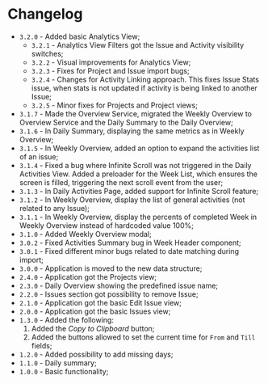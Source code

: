 # Changelog

- `3.2.0` - Added basic Analytics View;
  - `3.2.1` - Analytics View Filters got the Issue and Activity visibility switches;
  - `3.2.2` - Visual improvements for Analytics View;
  - `3.2.3` - Fixes for Project and Issue import bugs;
  - `3.2.4` - Changes for Activity Linking approach. This fixes Issue Stats issue, when stats is not updated if activity is being linked to another Issue;
  - `3.2.5` - Minor fixes for Projects and Project views;
- `3.1.7` - Made the Overview Service, migrated the Weekly Overview to Overview Service and the Daily Summary to the Daily Overview;
- `3.1.6` - In Daily Summary, displaying the same metrics as in Weekly Overview;
- `3.1.5` - In Weekly Overview, added an option to expand the activities list of an issue;
- `3.1.4` - Fixed a bug where Infinite Scroll was not triggered in the Daily Activities View. Added a preloader for the Week List, which ensures the screen is filled, triggering the next scroll event from the user;
- `3.1.3` - In Daily Activities Page, added support for Infinite Scroll feature;
- `3.1.2` - In Weekly Overview, display the list of general activities (not related to any Issue);
- `3.1.1` - In Weekly Overview, display the percents of completed Week in Weekly Overview instead of hardcoded value 100%;
- `3.1.0` - Added Weekly Overview modal;
- `3.0.2` - Fixed Activities Summary bug in Week Header component;
- `3.0.1` - Fixed different minor bugs related to date matching during import;
- `3.0.0` - Application is moved to the new data structure;
- `2.4.0` - Application got the Projects view;
- `2.3.0` - Daily Overview showing the predefined issue name;
- `2.2.0` - Issues section got possibility to remove Issue;
- `2.1.0` - Application got the basic Edit Issue view;
- `2.0.0` - Application got the basic Issues view;
- `1.3.0` - Added the following:
  1. Added the _Copy to Clipboard_ button;
  2. Added the buttons allowed to set the current time for `From` and `Till` fields;
- `1.2.0` - Added possibility to add missing days;
- `1.1.0` - Daily summary;
- `1.0.0` - Basic functionality;
